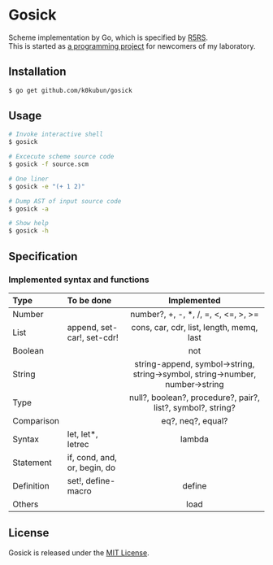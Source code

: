 # Gosick

Scheme implementation by Go, which is specified by [R5RS](http://www.schemers.org/Documents/Standards/R5RS/r5rs.pdf).  
This is started as [a programming project](https://github.com/k0kubun/gosick/blob/master/project.md) for newcomers of my laboratory.

## Installation

```bash
$ go get github.com/k0kubun/gosick
```

## Usage

```bash
# Invoke interactive shell
$ gosick

# Excecute scheme source code
$ gosick -f source.scm

# One liner
$ gosick -e "(+ 1 2)"

# Dump AST of input source code
$ gosick -a

# Show help
$ gosick -h
```

## Specification

### Implemented syntax and functions

| Type | To be done | Implemented |
|:-----|:-----|:-----------:|
| Number | | number?, +, -, *, /, =, <, <=, >, >= |
| List | append, set-car!, set-cdr! | cons, car, cdr, list, length, memq, last |
| Boolean | | not |
| String | | string-append, symbol->string, string->symbol, string->number, number->string |
| Type | | null?, boolean?, procedure?, pair?, list?, symbol?, string? |
| Comparison | | eq?, neq?, equal? |
| Syntax | let, let*, letrec | lambda |
| Statement | if, cond, and, or, begin, do |  |
| Definition | set!, define-macro | define |
| Others | | load |

## License

Gosick is released under the [MIT License](http://opensource.org/licenses/MIT).
